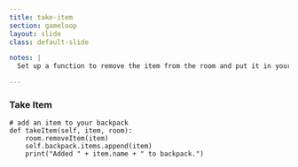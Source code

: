```yaml
---
title: take-item
section: gameloop
layout: slide
class: default-slide

notes: |
  Set up a function to remove the item from the room and put it in your backpack.

---
```



### Take Item

	# add an item to your backpack	
	def takeItem(self, item, room):
		room.removeItem(item)
		self.backpack.items.append(item)
		print("Added " + item.name + " to backpack.")
